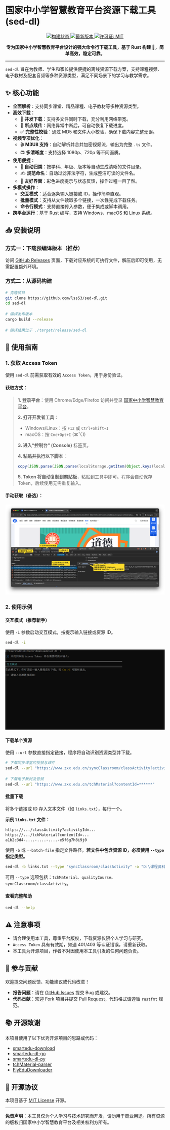 # 国家中小学智慧教育平台资源下载工具 (sed-dl)

<div align="center">

<p align="center">
    <a href="https://github.com/lss53/sed-dl/actions/workflows/release.yml">
        <img src="https://github.com/lss53/sed-dl/actions/workflows/release.yml/badge.svg" alt="构建状态">
    </a>
    <a href="https://github.com/lss53/sed-dl/releases/latest">
        <img src="https://img.shields.io/github/v/release/lss53/sed-dl" alt="最新版本">
    </a>
    <a href="https://opensource.org/licenses/MIT">
        <img src="https://img.shields.io/badge/License-MIT-blue.svg" alt="许可证: MIT">
    </a>
</p>

**专为国家中小学智慧教育平台设计的强大命令行下载工具，基于 Rust 构建 🦀，简单高效，稳定可靠。**

</div>

---

`sed-dl` 旨在为教师、学生和家长提供便捷的离线资源下载方案，支持课程视频、电子教材及配套音频等多种资源类型，满足不同场景下的学习与教学需求。

## ✨ 核心功能

-   **全面解析**：支持同步课堂、精品课程、电子教材等多种资源类型。
-   **高效下载**：
    -   🚀 **并发下载**：支持多文件同时下载，充分利用网络带宽。
    -   🔄 **断点续传**：网络异常中断后，可自动恢复下载进度。
    -   ✅ **完整性校验**：通过 MD5 和文件大小校验，确保下载内容完整无误。
-   **视频专项优化**：
    -   🎬 **M3U8 支持**：自动解析并合并加密视频流，输出为完整 `.ts` 文件。
    -   📺 **多清晰度**：支持选择 1080p、720p 等不同画质。
-   **使用便捷**：
    -   🌳 **自动归类**：按学科、年级、版本等自动生成清晰的文件目录。
    -   ✍️ **规范命名**：自动过滤非法字符，生成整洁可读的文件名。
    -   🎨 **友好界面**：彩色进度提示与状态反馈，操作过程一目了然。
-   **多模式操作**：
    -   **交互模式**：适合逐条输入链接或 ID，操作简单直观。
    -   **批量模式**：支持从文件读取多个链接，一次性完成下载任务。
    -   **命令行模式**：支持直接传入参数，便于集成或脚本调用。
-   **跨平台运行**：基于 Rust 编写，支持 Windows、macOS 和 Linux 系统。

## 📥 安装说明

### 方式一：下载预编译版本（推荐）

访问 [GitHub Releases](https://github.com/lss53/sed-dl/releases) 页面，下载对应系统的可执行文件，解压后即可使用，无需配置额外环境。

### 方式二：从源码构建

```bash
# 克隆项目
git clone https://github.com/lss53/sed-dl.git
cd sed-dl

# 编译发布版本
cargo build --release

# 编译结果位于 ./target/release/sed-dl
```

## 🚀 使用指南

### 1. 获取 Access Token

使用 `sed-dl` 前需获取有效的 `Access Token`，用于身份验证。

#### 获取方式：

> **1. 登录平台**：使用 Chrome/Edge/Firefox 访问并登录 [国家中小学智慧教育平台](https://auth.smartedu.cn/uias/login)。
>
> **2. 打开开发者工具**：
>    -   Windows/Linux：按 `F12` 或 `Ctrl+Shift+I`
>    -   macOS：按 `Cmd+Opt+I` (⌘⌥I)
>
> **3. 进入“控制台” (Console)** 标签页。
>
> **4. 粘贴并执行以下脚本**：
> ```javascript
> copy(JSON.parse(JSON.parse(localStorage.getItem(Object.keys(localStorage).find(i => i.startsWith("ND_UC_AUTH")))).value).access_token)
> ```
> **5. Token 将自动复制到剪贴板**，粘贴到工具中即可。程序会自动保存 Token，后续使用无需重复输入。

#### 手动获取（备选）：

![令牌截图](.github/assets/token.png)

### 2. 使用示例

#### 交互模式（推荐新手）

使用 `-i` 参数启动交互模式，按提示输入链接或资源 ID。

```bash
sed-dl -i
```
![交互模式截图](.github/assets/sed-dl-i.png)

#### 下载单个资源

使用 `--url` 参数直接指定链接，程序将自动识别资源类型并下载。

```bash
# 下载同步课堂的视频与课件
sed-dl --url "https://www.zxx.edu.cn/syncClassroom/classActivity?activityId=******"

# 下载电子教材及音频
sed-dl --url "https://www.zxx.edu.cn/tchMaterial?contentId=******"
```

#### 批量下载

将多个链接或 ID 存入文本文件（如 `links.txt`），每行一个。

**示例 `links.txt` 文件：**
```
https://.../classActivity?activityId=...
https://.../tchMaterial?contentId=...
a1b2c3d4-....-....-....-e5f6g7h8i9j0
```

使用 `-b` 或 `--batch-file` 指定文件路径。**若文件中包含资源 ID，必须使用 `--type` 指定类型。**

```bash
sed-dl -b links.txt --type "syncClassroom/classActivity" -o "D:\课程资料"
```
可用 `--type` 选项包括：`tchMaterial`、`qualityCourse`、`syncClassroom/classActivity`。

#### 查看完整帮助

```bash
sed-dl --help
```

## ⚠️ 注意事项

-   请合理使用本工具，尊重平台版权，下载资源仅限个人学习与研究。
-   `Access Token` 具有有效期，如遇 401/403 等认证错误，请重新获取。
-   本工具为开源项目，作者不对因使用本工具引发的任何问题负责。

## 🤝 参与贡献

欢迎提交问题反馈、功能建议或代码改进！

-   **报告问题**：请在 [GitHub Issues](https://github.com/lss53/sed-dl/issues) 提交 Bug 或建议。
-   **代码贡献**：欢迎 Fork 项目并提交 Pull Request，代码格式请遵循 `rustfmt` 规范。

## 📚 开源致谢

本项目使用了以下优秀开源项目的思路或代码：

-   [smartedu-download](https://github.com/52beijixing/smartedu-download)
-   [smartedu-dl-go](https://github.com/hantang/smartedu-dl-go)
-   [smartedu-dl-py](https://github.com/changsongyang/smartedu-dl-py)
-   [tchMaterial-parser](https://github.com/happycola233/tchMaterial-parser)
-   [FlyEduDownloader](https://github.com/cjhdevact/FlyEduDownloader)

## 📄 开源协议

本项目基于 [MIT License](LICENSE) 开源。

---

**免责声明**：本工具仅为个人学习与技术研究而开发，请勿用于商业用途。所有资源的版权归国家中小学智慧教育平台及相关权利方所有。
